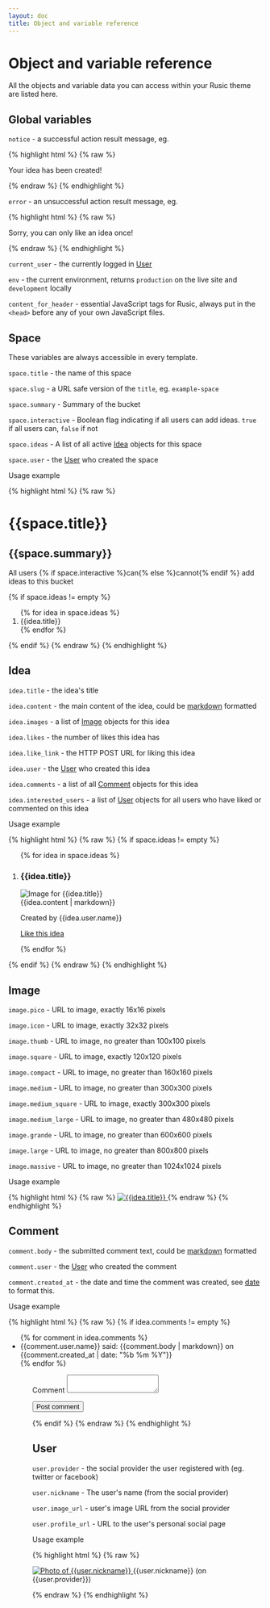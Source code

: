 ```yaml
---
layout: doc
title: Object and variable reference
---
```


# Object and variable reference

All the objects and variable data you can access within your Rusic theme are listed here.

## Global variables

`notice` - a successful action result message, eg.

{% highlight html %}
{% raw %}
<p class="success">
  Your idea has been created!
</p>
{% endraw %}
{% endhighlight %}

`error` - an unsuccessful action result message, eg.

{% highlight html %}
{% raw %}
<p class="error">
  Sorry, you can only like an idea once!
</p>
{% endraw %}
{% endhighlight %}

`current_user` - the currently logged in [User](#user)

`env` - the current environment, returns `production` on the live site and `development` locally

`content_for_header` - essential JavaScript tags for Rusic, always put in the `<head>` before any of your own JavaScript files.

## Space

These variables are always accessible in every template.

`space.title` - the name of this space

`space.slug` - a URL safe version of the `title`, eg. `example-space`

`space.summary` - Summary of the bucket

`space.interactive` - Boolean flag indicating if all users can add ideas. `true` if all users can, `false` if not

`space.ideas` - A list of all active [Idea](#idea) objects for this space

`space.user` - the [User](#user) who created the space

Usage example

{% highlight html %}
{% raw %}
<h1>{{space.title}}</h1>
<h2>{{space.summary}}</h2>
<p>
  All users {% if space.interactive %}can{% else %}cannot{% endif %}
  add ideas to this bucket
</p>
{% if space.ideas != empty %}
  <ol>
    {% for idea in space.ideas %}
      <li>{{idea.title}}</li>
    {% endfor %}
  </ol>
{% endif %}
{% endraw %}
{% endhighlight %}

## Idea

`idea.title` - the idea's title

`idea.content` - the main content of the idea, could be [markdown](/theming/ideas/835#markdown) formatted

`idea.images` - a list of [Image](#image) objects for this idea

`idea.likes` - the number of likes this idea has

`idea.like_link` - the HTTP POST URL for liking this idea

`idea.user` - the [User](#user) who created this idea

`idea.comments` - a list of all [Comment](#comment) objects for this idea

`idea.interested_users` - a list of [User](#user) objects for all users who have liked or commented on this idea

Usage example

{% highlight html %}
{% raw %}
{% if space.ideas != empty %}
  <ol>
    {% for idea in space.ideas %}
      <li>
        <h3>{{idea.title}}</h3>
        <div class="image">
          <img src="{{idea.images.first.url}}" alt="Image for {{idea.title}}" />
        </div>
        {{idea.content | markdown}}
        <p>Created by {{idea.user.name}}</p>
        <p>
          <a href="{{idea.like_link}}" data-method="post">Like this idea</a>
        </p>
      </li>
    {% endfor %}
  </ol>
{% endif %}
{% endraw %}
{% endhighlight %}

## Image

`image.pico` - URL to image, exactly 16x16 pixels

`image.icon` - URL to image, exactly 32x32 pixels

`image.thumb` - URL to image, no greater than 100x100 pixels

`image.square` - URL to image, exactly 120x120 pixels

`image.compact` - URL to image, no greater than 160x160 pixels

`image.medium` - URL to image, no greater than 300x300 pixels

`image.medium_square` - URL to image, exactly 300x300 pixels

`image.medium_large` - URL to image, no greater than 480x480 pixels

`image.grande` - URL to image, no greater than 600x600 pixels

`image.large` - URL to image, no greater than 800x800 pixels

`image.massive` - URL to image, no greater than 1024x1024 pixels

Usage example

{% highlight html %}
{% raw %}
<a href="{{image.large}}">
  <img src="{{image.square}}" alt="{{idea.title}}" />
</a>
{% endraw %}
{% endhighlight %}

## Comment

`comment.body` - the submitted comment text, could be [markdown](/theming/ideas/835#markdown) formatted

`comment.user` - the [User](#user) who created the comment

`comment.created_at` - the date and time the comment was created, see [date](/theming/ideas/835#date) to format this.

Usage example

{% highlight html %}
{% raw %}
{% if idea.comments != empty %}
  <ul>
    {% for comment in idea.comments %}
      <li>
        {{comment.user.name}} said: {{comment.body | markdown}}
        on {{comment.created_at | date: "%b %m %Y"}}
      </li>
    {% endfor %}
  <ul>
  <form action="{{idea.permalink}}/comments" method="post" charset="utf-8">
    <p>
      <label for="comment_body">Comment</label>
      <textarea id="comment_body" name="comment[body]"></textarea>
    </p>
    <p>
      <input type="submit" name="submit" value="Post comment" />
    </p>
  </form>
{% endif %}
{% endraw %}
{% endhighlight %}

## User

`user.provider` - the social provider the user registered with (eg. twitter or facebook)

`user.nickname` - The user's name (from the social provider)

`user.image_url` - user's image URL from the social provider

`user.profile_url` - URL to the user's personal social page

Usage example

{% highlight html %}
{% raw %}
<p>
  <a href="{{user.profile_url}}" title="Profile of {{user.nickname}} on {{user.provider}}">
    <img src="{{user.image_url}}" alt="Photo of {{user.nickname}}" />
  </a>
  {{user.nickname}} (on {{user.provider}})
</p>
{% endraw %}
{% endhighlight %}
